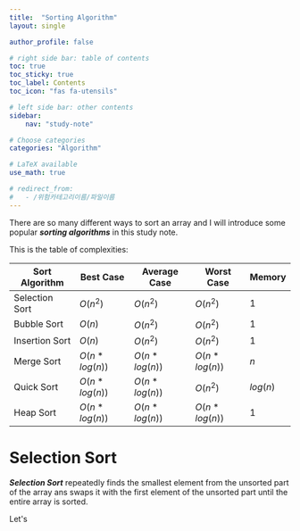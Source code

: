 ```yaml
---
title:  "Sorting Algorithm"
layout: single

author_profile: false

# right side bar: table of contents
toc: true
toc_sticky: true
toc_label: Contents
toc_icon: "fas fa-utensils"

# left side bar: other contents
sidebar:
    nav: "study-note"

# Choose categories
categories: "Algorithm"

# LaTeX available
use_math: true

# redirect_from:
#   - /위험카테고리이름/파일이름
---
```


There are so many different ways to sort an array and I will introduce some popular ***sorting algorithms*** in this study note.

This is the table of complexities:

| Sort Algorithm | Best Case     | Average Case  | Worst Case    | Memory   |
| -------------- | ------------- | ------------- | ------------- | -------- |
| Selection Sort | $O(n^{2})$    | $O(n^{2})$    | $O(n^{2})$    | $1$      |
| Bubble Sort    | $O(n)$        | $O(n^{2})$    | $O(n^{2})$    | $1$      |
| Insertion Sort | $O(n)$        | $O(n^{2})$    | $O(n^{2})$    | $1$      |
| Merge Sort     | $O(n*log(n))$ | $O(n*log(n))$ | $O(n*log(n))$ | $n$      |
| Quick Sort     | $O(n*log(n))$ | $O(n*log(n))$ | $O(n^{2})$    | $log(n)$ |
| Heap Sort      | $O(n*log(n))$ | $O(n*log(n))$ | $O(n*log(n))$ | $1$      |

# Selection Sort

***Selection Sort*** repeatedly finds the smallest element from the unsorted part of the array ans swaps it with the first element of the unsorted part until the entire array is sorted.

Let's